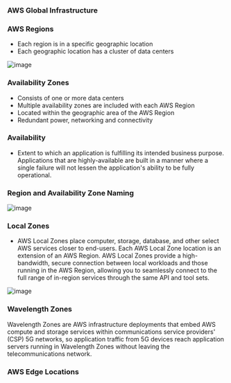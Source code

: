### AWS Global Infrastructure

### AWS Regions 

* Each region is in a specific geographic location
* Each geographic location has a cluster of data centers

![image](https://user-images.githubusercontent.com/114364831/212110707-f28ffb64-dc36-4a66-a89c-e625bb4b41e9.png)

### Availability Zones

* Consists of one or more data centers
* Multiple availability zones are included with each AWS Region
* Located within the geographic area of the AWS Region
* Redundant power, networking and connectivity

### Availability

* Extent to which an application is fulfilling its intended business purpose. Applications that are highly-available are built in a manner where a single failure will not lessen the application's ability to be fully operational.

### Region and Availability Zone Naming

![image](https://user-images.githubusercontent.com/114364831/212119766-18cf8811-6e01-4398-bd3d-2efad450020a.png)

### Local Zones

* AWS Local Zones place computer, storage, database, and other select AWS services closer to end-users. Each AWS Local Zone location is an extension of an AWS Region. AWS Local Zones provide a high-bandwidth, secure connection between local workloads and those running in the AWS Region, allowing you to seamlessly connect to the full range of in-region services through the same API and tool sets.

![image](https://user-images.githubusercontent.com/114364831/212120924-7173ea43-f1ea-4b3e-ae66-bfa7a0cc0a54.png)

### Wavelength Zones

Wavelength Zones are AWS infrastructure deployments that embed AWS compute and storage services within communications service providers' (CSP) 5G networks, so application traffic from 5G devices reach application servers running in Wavelength Zones without leaving the telecommunications network.

### AWS Edge Locations

